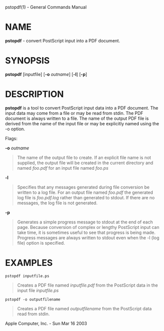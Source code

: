 pstopdf(1) - General Commands Manual

# NAME

**pstopdf** - convert PostScript input into a PDF document.

# SYNOPSIS

**pstopdf**
\[inputfile]
\[**-o**&nbsp;*outname*]
\[**-l**]
\[**-p**]

# DESCRIPTION

**pstopdf**
is a tool to convert PostScript input data into a PDF document. The input data may
come from a file or may be read from stdin. The PDF document is always written to
a file. The name of the output PDF file is derived from the name of the input file or may
be explicitly named using the -o option.

Flags:

**-o** *outname*

> The name of the output file to create. If an explicit file name is not supplied,
> the output file will be created in the current directory and named
> *foo.pdf*
> for an input file named
> *foo.ps*

**-l**

> Specifies that any messages generated during file conversion be written to
> a log file. For an output file named
> *foo.pdf*
> the generated log file is
> *foo.pdf.log*
> rather than generated to stdout. If there are no messages, the log file is
> not generated.

**-p**

> Generates a simple progress message to stdout at the end of each page. Because conversion
> of complex or lengthy PostScript input can take time, it is sometimes useful to
> see that progress is being made. Progress messages are always written to stdout even
> when the -l (log file) option is specified.

# EXAMPLES

`pstopdf inputfile.ps`

> Creates a PDF file named
> *inputfile.pdf*
> from the PostScript data in the input file
> *inputfile.ps*

`pstopdf -o outputfilename`

> Creates a PDF file named
> *outputfilename*
> from the PostScript data read from stdin.

Apple Computer, Inc. - Sun Mar 16 2003
